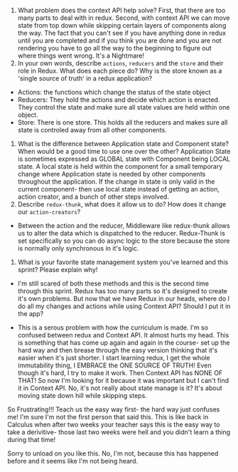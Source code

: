1. What problem does the context API help solve?
First, that there are too many parts to deal with in redux. Second, with context API we can move state from top down while skipping certain layers of components along the way. The fact that you can't see if you have anything done in redux until you are completed and if you think you are done and you are not rendering you have to go all the way to the beginning to figure out where things went wrong. It's a Nightmare!
1. In your own words, describe `actions`, `reducers` and the `store` and their role in Redux. What does each piece do? Why is the store known as a 'single source of truth' in a redux application?
- Actions: the functions which change the status of the state object
- Reducers: They hold the actions and decide which action is enacted. They control the state and make sure all state values are held within one object.
- Store: There is one store. This holds all the reducers and makes sure all state is controled away from all other components.
1. What is the difference between Application state and Component state? When would be a good time to use one over the other?
Application State is sometimes expressed as GLOBAL state with Component being LOCAL state. A local state is held within the component for a small temporary change where Application state is needed by other components throughout the application. If the change in state is only valid in the current component- then use local state instead of getting an action, action creator, and a bunch of other steps involved.
1. Describe `redux-thunk`, what does it allow us to do? How does it change our `action-creators`?
- Between the action and the reducer, Middleware like redux-thunk allows us to alter the data which is dispatched to the reducer. Redux-Thunk is set specifically so you can do async logic to the store because the store is normally only synchronous in it's logic.
1. What is your favorite state management system you've learned and this sprint? Please explain why!
- I'm still scared of both these methods and this is the second time through this sprint. Redux has too many parts so it's designed to create it's own problems. But now that we have Redux in our heads, where do I do all my changes and actions while using Context API? Should I put it in the app? 

+ This is a serous problem with how the curriculum is made. I'm so confused between redux and Context API. It almost hurts my head. This is something that has come up again and again in the course- set up the hard way and then brease through the easy version thinking that it's easier when it's just shorter. I start learning redux, I get the whole immutability thing, I EMBRACE the ONE SOURCE OF TRUTH! Even though it's hard, I try to make it work. Then Context API has NONE OF THAT! So now I'm looking for it because it was important but I can't find it in Context API. No, it's not really about state manage is it? It's about moving state down hill while skipping steps.

So Frustrating!!! Teach us the easy way first- the hard way just confuses me! I'm sure I'm not the first person that said this. This is like back in Calculus when after two weeks your teacher says this is the easy way to take a derivitive- those last two weeks were hell and you didn't learn a thing during that time! 

Sorry to unload on you like this. No, I'm not, because this has happened before and it seems like I'm not being heard.